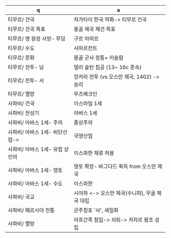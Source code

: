  q  | a
--- | ---
티무르/ 건국		| 차가타이 한국 약화-> 티무르 건국
티무르/ 건국 목표		| 몽골 제국 재건 목표
티무르/ 명 원정 사망- 무덤		| 구르 아미르
티무르/ 수도		| 사마르칸트
티무르/ 문화		| 몽골 군사 정통+ 이슬람
티무르/ 전투- 남		| 델리 술탄 침공 (13~ 16c 존속)
티무르/ 전투- 서		| 앙카라 전투 (vs 오스만 제국, 1402) -> 승리
티무르/ 멸망		| 우즈베크인
사파비/ 건국		| 이스마일 1세
사파비/ 전성기		| 아바스 1세
사파비/ 아바스 1세- 주의		| 중상주의
사파비/ 아바스 1세- 비단산업->		| 국영산업
사파비/ 아바스 1세- 유럽 상인의		| 이스파한 체류 허용
사파비/ 아바스 1세- 영토		| 영토 확장- 바그다드 획득 from 오스만 제국
사파비/ 아바스 1세- 수도		| 이스파한
사파비/ 국교		| 시아파 <-> 오스만 제국(수니파), 무굴 제국 대립
사파비/ 페르시아 전통		| 군주칭호 '샤', 세밀화
사파비/ 멸망		| 아프간족 침입-> 쇠퇴-> 카자르 왕조 성립
